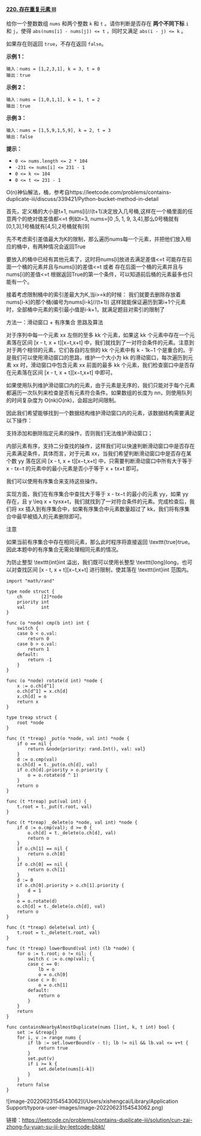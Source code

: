 #### [220. 存在重复元素 III](https://leetcode.cn/problems/contains-duplicate-iii/)

给你一个整数数组 `nums` 和两个整数 `k` 和 `t` 。请你判断是否存在 **两个不同下标** `i` 和 `j`，使得 `abs(nums[i] - nums[j]) <= t` ，同时又满足 `abs(i - j) <= k` 。

如果存在则返回 `true`，不存在返回 `false`。

 

**示例 1：**

```
输入：nums = [1,2,3,1], k = 3, t = 0
输出：true
```

**示例 2：**

```
输入：nums = [1,0,1,1], k = 1, t = 2
输出：true
```

**示例 3：**

```
输入：nums = [1,5,9,1,5,9], k = 2, t = 3
输出：false
```

 

**提示：**

- `0 <= nums.length <= 2 * 104`
- `-231 <= nums[i] <= 231 - 1`
- `0 <= k <= 104`
- `0 <= t <= 231 - 1`





O(n)神仙解法，桶，参考自https://leetcode.com/problems/contains-duplicate-iii/discuss/339421/Python-bucket-method-in-detail

首先，定义桶的大小是t+1, nums[i]//(t+1)决定放入几号桶,这样在一个桶里面的任意两个的绝对值差值都<=t
例如t=3, nums=[0 ,5, 1, 9, 3,4],那么0号桶就有[0,1,3],1号桶就有[4,5],2号桶就有[9]

先不考虑索引差值最大为K的限制，那么遍历nums每一个元素，并把他们放入相应的桶中，有两种情况会返回True

要放入的桶中已经有其他元素了，这时将nums[i]放进去满足差值<=t
可能存在前面一个桶的元素并且与nums[i]的差值<=t 或者 存在后面一个桶的元素并且与nums[i]的差值<=t
根据返回True的第一个条件，可以知道前后桶的元素最多也只能有一个。

接着考虑限制桶中的索引差最大为K,当i>=k的时候：
我们就要去删除存放着nums[i-k]的那个桶(编号为nums[i-k]//(t+1))
这样就能保证遍历到第i+1个元素时，全部桶中元素的索引最小值是i-k+1，就满足题目对索引的限制了



方法一：滑动窗口 + 有序集合
思路及算法

对于序列中每一个元素 xx 左侧的至多 kk 个元素，如果这 kk 个元素中存在一个元素落在区间 [x - t, x + t][x−t,x+t] 中，我们就找到了一对符合条件的元素。注意到对于两个相邻的元素，它们各自的左侧的 kk 个元素中有 k - 1k−1 个是重合的。于是我们可以使用滑动窗口的思路，维护一个大小为 kk 的滑动窗口，每次遍历到元素 xx 时，滑动窗口中包含元素 xx 前面的最多 kk 个元素，我们检查窗口中是否存在元素落在区间 [x - t, x + t][x−t,x+t] 中即可。

如果使用队列维护滑动窗口内的元素，由于元素是无序的，我们只能对于每个元素都遍历一次队列来检查是否有元素符合条件。如果数组的长度为 nn，则使用队列的时间复杂度为 O(nk)O(nk)，会超出时间限制。

因此我们希望能够找到一个数据结构维护滑动窗口内的元素，该数据结构需要满足以下操作：

支持添加和删除指定元素的操作，否则我们无法维护滑动窗口；

内部元素有序，支持二分查找的操作，这样我们可以快速判断滑动窗口中是否存在元素满足条件，具体而言，对于元素 xx，当我们希望判断滑动窗口中是否存在某个数 yy 落在区间 [x - t, x + t][x−t,x+t] 中，只需要判断滑动窗口中所有大于等于 x - tx−t 的元素中的最小元素是否小于等于 x + tx+t 即可。

我们可以使用有序集合来支持这些操作。

实现方面，我们在有序集合中查找大于等于 x - tx−t 的最小的元素 yy，如果 yy 存在，且 y \leq x + ty≤x+t，我们就找到了一对符合条件的元素。完成检查后，我们将 xx 插入到有序集合中，如果有序集合中元素数量超过了 kk，我们将有序集合中最早被插入的元素删除即可。

注意

如果当前有序集合中存在相同元素，那么此时程序将直接返回 \texttt{true}true。因此本题中的有序集合无需处理相同元素的情况。

为防止整型 \texttt{int}int 溢出，我们既可以使用长整型 \texttt{long}long，也可以对查找区间 [x - t, x + t][x−t,x+t] 进行限制，使其落在 \texttt{int}int 范围内。



```
import "math/rand"

type node struct {
    ch       [2]*node
    priority int
    val      int
}

func (o *node) cmp(b int) int {
    switch {
    case b < o.val:
        return 0
    case b > o.val:
        return 1
    default:
        return -1
    }
}

func (o *node) rotate(d int) *node {
    x := o.ch[d^1]
    o.ch[d^1] = x.ch[d]
    x.ch[d] = o
    return x
}

type treap struct {
    root *node
}

func (t *treap) _put(o *node, val int) *node {
    if o == nil {
        return &node{priority: rand.Int(), val: val}
    }
    d := o.cmp(val)
    o.ch[d] = t._put(o.ch[d], val)
    if o.ch[d].priority > o.priority {
        o = o.rotate(d ^ 1)
    }
    return o
}

func (t *treap) put(val int) {
    t.root = t._put(t.root, val)
}

func (t *treap) _delete(o *node, val int) *node {
    if d := o.cmp(val); d >= 0 {
        o.ch[d] = t._delete(o.ch[d], val)
        return o
    }
    if o.ch[1] == nil {
        return o.ch[0]
    }
    if o.ch[0] == nil {
        return o.ch[1]
    }
    d := 0
    if o.ch[0].priority > o.ch[1].priority {
        d = 1
    }
    o = o.rotate(d)
    o.ch[d] = t._delete(o.ch[d], val)
    return o
}

func (t *treap) delete(val int) {
    t.root = t._delete(t.root, val)
}

func (t *treap) lowerBound(val int) (lb *node) {
    for o := t.root; o != nil; {
        switch c := o.cmp(val); {
        case c == 0:
            lb = o
            o = o.ch[0]
        case c > 0:
            o = o.ch[1]
        default:
            return o
        }
    }
    return
}

func containsNearbyAlmostDuplicate(nums []int, k, t int) bool {
    set := &treap{}
    for i, v := range nums {
        if lb := set.lowerBound(v - t); lb != nil && lb.val <= v+t {
            return true
        }
        set.put(v)
        if i >= k {
            set.delete(nums[i-k])
        }
    }
    return false
}
```




![image-20220623154543062](/Users/xishengcai/Library/Application Support/typora-user-images/image-20220623154543062.png)


链接：https://leetcode.cn/problems/contains-duplicate-iii/solution/cun-zai-zhong-fu-yuan-su-iii-by-leetcode-bbkt/
